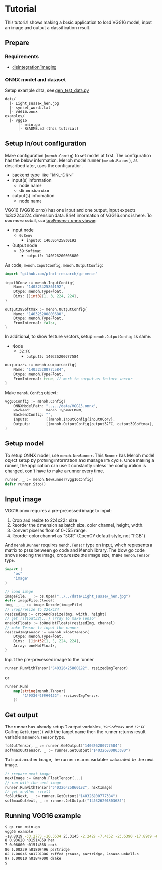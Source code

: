 # Tutorial

This tutorial shows making a basic application to load VGG16 model, input an image and output a classification result.

## Prepare

### Requirements

- [disintegration/imaging](https://github.com/disintegration/imaging)

### ONNX model and dataset

Setup example data, see [gen_test_data.py](https://github.com/pfnet-research/menoh#run-test)

```
data/
  |- Light_sussex_hen.jpg
  |- synset_words.txt
  |- VGG16.onnx
examples/
  |- vgg16
      |- main.go
      |- README.md (this tutorial)
```

## Setup in/out configuration

Make configuration (`menoh.Config`) to set model at first. The configuration has the below information. Menoh model runner (`menoh.Runner`), as described later, uses the configuration.

- backend type, like "MKL-DNN"
- input(s) information
  - node name
  - dimension size
- output(s) information
  - node name

VGG16 (VGG16.onnx) has one input and one output, input expects 1x3x224x224 dimension data. Brief information of VGG16.onnx is here. To see more detail, use [tool/menoh_onnx_viewer](https://github.com/pfnet-research/menoh/blob/master/docs/tutorial.md#setup-model):

- Input node
  - `0:Conv`
    - `input0: 140326425860192`
- Output node
  - `39:Softmax`
    - `output0: 140326200803680`

As code, `menoh.InputConfig`, `menoh.OutputConfig`:

```go
import "github.com/pfnet-research/go-menoh"
```

```go
input0Conv := menoh.InputConfig{
	Name: "140326425860192",
	Dtype: menoh.TypeFloat,
	Dims: []int32{1, 3, 224, 224},
}

output39Softmax := menoh.OutputConfig{
	Name: "140326200803680",
	Dtype: menoh.TypeFloat,
	FromInternal: false,
}
```

In additional, to show feature vectors, setup `menoh.OutputConfig` as same.

- Node
  - `32:FC`
    - `output0: 140326200777584`

```go
output32FC := menoh.OutputConfig{
	Name: "140326200777584",
	Dtype: menoh.TypeFloat,
	FromInternal: true, // mark to output as feature vector
}
```

Make `menoh.Config` object:

```go
vgg16Config := menoh.Config{
	ONNXModelPath: "../../data/VGG16.onnx",
	Backend:       menoh.TypeMKLDNN,
	BackendConfig: "",
	Inputs:        []menoh.InputConfig{input0Conv},
	Outputs:       []menoh.OutputConfig{output32FC, output39Softmax},
}
```

## Setup model

To setup ONNX model, use `menoh.NewRunner`. This `Runner` has Menoh model object setup by profiling information and manage life cycle. Once making a runner, the application can use it constantly unless the configuration is changed, don't have to make a runner every time.

```go
runner, _ := menoh.NewRunner(vgg16Config)
defer runner.Stop()
```

## Input image

VGG16.onnx requires a pre-precessed image to input:

1. Crop and resize to 224x224 size
1. Reorder the dimension as batch size, color channel, height, width.
1. Convert pixel as float of 0-255 range.
1. Reorder color channel as "BGR" (OpenCV default style, not "RGB")

And `menoh.Runner` requires `menoh.Tensor` type on input, which represents a matrix to pass between go code and Menoh library. The blow go code shows loading the image, crop/resize the image size, make `menoh.Tensor` type.

```go
import (
	"os"
	"image"
)
```

```go
// load image
imageFile, _ := os.Open("../../data/Light_sussex_hen.jpg")
defer imageFile.Close()
img, _, _ := image.Decode(imageFile)
// crop/resize to 224x224
resizedImg := cropAndResize(img, width, height)
// get []float32{...} array to make Tensor
oneHotFloats := toOneHotFloats(resizedImg, channel)
// make Tensor to input the runner
resizedImgTensor := &menoh.FloatTensor{
	Dtype: menoh.TypeFloat,
	Dims:  []int32{1, 3, 224, 224},
	Array: oneHotFloats,
}
```

Input the pre-precessed image to the runner.

```go
runner.RunWithTensor("140326425860192", resizedImgTensor)
```

or

```go
runner.Run(
	map[string]menoh.Tensor{
		"140326425860192": resizedImgTensor,
	})
```

## Get output

The runner has already setup 2 output variables, `39:Softmax` and `32:FC`. Calling `GetOutput()` with the target name then the runner returns result variable as `menoh.Tensor` type.

```go
fc6OutTensor, _ := runner.GetOutput("140326200777584")
softmaxOutTensor, _ := runner.GetOutput("140326200803680")
```

To input another image, the runner returns variables calculated by the next image.

```go
// prepare next image
nextImage := &menoh.FloatTensor{...}
// run with the next image
runner.RunWithTensor("140326425860192", nextImage)
// get another result
fc6OutNext, _ := runner.GetOutput("140326200777584")
softmaxOutNext, _ := runner.GetOutput("140326200803680")
```

## Running VGG16 example

```bash
$ go run main.go
vgg16 example
-18.8019 -33.2770 -10.3634 23.3145 -2.2429 -7.4052 -25.6390 -17.8969 -8.7609 15.1024
8 0.93620 n01514859 hen
7 0.06000 n01514668 cock
86 0.00239 n01807496 partridge
82 0.00045 n01797886 ruffed grouse, partridge, Bonasa umbellus
97 0.00010 n01847000 drake
$
```

